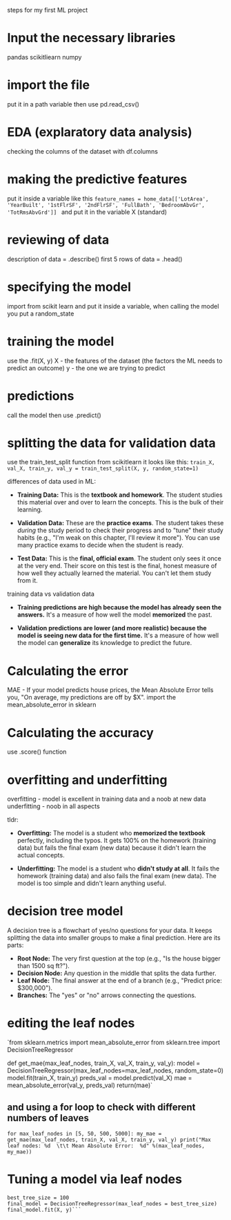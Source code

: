 steps for my first ML project

# Input the necessary libraries
pandas
scikitliearn
numpy

# import the file
put it in a path variable
then use pd.read_csv()

# EDA (explaratory data analysis)
 checking the columns of the dataset with df.columns

# making the predictive features
put it inside a variable like this
`feature_names = home_data[['LotArea', 'YearBuilt', '1stFlrSF', '2ndFlrSF', 'FullBath', 'BedroomAbvGr', 'TotRmsAbvGrd']]
`
and put it in the variable X (standard)

# reviewing of data
description of data = .describe()
first 5 rows of data = .head()

# specifying the model
import from scikit learn and put it inside a variable, when calling the model you put a random_state 

# training the model
use the .fit(X, y) 
X - the features of the dataset (the factors the ML needs to predict an outcome)
y - the one we are trying to predict

# predictions 
call the model then use .predict()

# splitting the data for validation data
use the train_test_split function from scikitlearn
it looks like this:
`train_X, val_X, train_y, val_y = train_test_split(X, y, random_state=1)`

differences of data used in ML:
- **Training Data:** This is the **textbook and homework**. The student studies this material over and over to learn the concepts. This is the bulk of their learning.
    
- **Validation Data:** These are the **practice exams**. The student takes these _during_ the study period to check their progress and to "tune" their study habits (e.g., "I'm weak on this chapter, I'll review it more"). You can use many practice exams to decide when the student is ready.
    
- **Test Data:** This is the **final, official exam**. The student only sees it once at the very end. Their score on this test is the final, honest measure of how well they actually learned the material. You can't let them study from it.

training data vs validation data
- **Training predictions are high because the model has already seen the answers.** It's a measure of how well the model **memorized** the past.
    
- **Validation predictions are lower (and more realistic) because the model is seeing new data for the first time.** It's a measure of how well the model can **generalize** its knowledge to predict the future.
# Calculating the error
MAE - If your model predicts house prices, the Mean Absolute Error tells you, "On average, my predictions are off by $X".
import the mean_absolute_error in sklearn

# Calculating the accuracy
use .score() function

# overfitting and underfitting
overfitting - model is excellent in training data and a noob at new data
underfitting - noob in all aspects

tldr: 
- **Overfitting:** The model is a student who **memorized the textbook** perfectly, including the typos. It gets 100% on the homework (training data) but fails the final exam (new data) because it didn't learn the actual concepts.
    
- **Underfitting:** The model is a student who **didn't study at all**. It fails the homework (training data) and also fails the final exam (new data). The model is too simple and didn't learn anything useful.

# decision tree model
A decision tree is a flowchart of yes/no questions for your data. It keeps splitting the data into smaller groups to make a final prediction.
Here are its parts:
- **Root Node:** The very first question at the top (e.g., "Is the house bigger than 1500 sq ft?").
- **Decision Node:** Any question in the middle that splits the data further.
- **Leaf Node:** The final answer at the end of a branch (e.g., "Predict price: $300,000").
- **Branches:** The "yes" or "no" arrows connecting the questions.

# editing the leaf nodes
`from sklearn.metrics import mean_absolute_error
from sklearn.tree import DecisionTreeRegressor

def get_mae(max_leaf_nodes, train_X, val_X, train_y, val_y):
    model = DecisionTreeRegressor(max_leaf_nodes=max_leaf_nodes, random_state=0)
    model.fit(train_X, train_y)
    preds_val = model.predict(val_X)
    mae = mean_absolute_error(val_y, preds_val)
    return(mae)`
## and using a for loop to check with different numbers of leaves

`for max_leaf_nodes in [5, 50, 500, 5000]:
    my_mae = get_mae(max_leaf_nodes, train_X, val_X, train_y, val_y)
    print("Max leaf nodes: %d  \t\t Mean Absolute Error:  %d" %(max_leaf_nodes, my_mae))`

# Tuning a model via leaf nodes

```
best_tree_size = 100
final_model = DecisionTreeRegressor(max_leaf_nodes = best_tree_size)
final_model.fit(X, y)```